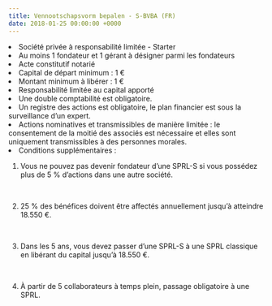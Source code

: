 ```yaml
---
title: Vennootschapsvorm bepalen - S-BVBA (FR)
date: 2018-01-25 00:00:00 +0000
---
```

<li>Société privée à responsabilité limitée - Starter</li>

<li>Au moins 1 fondateur et 1 gérant à désigner parmi les fondateurs</li>

<li>Acte constitutif notarié</li>

<li>Capital de départ minimum : 1 €</li>

<li>Montant minimum à libérer : 1 €</li>

<li>Responsabilité limitée au capital apporté</li>

<li>Une double comptabilité est obligatoire.</li>

<li>Un registre des actions est obligatoire, le plan financier est sous la surveillance d’un expert.</li>

<li>Actions nominatives et transmissibles de manière limitée : le consentement de la moitié des associés est nécessaire et elles sont uniquement transmissibles à des personnes morales.</li>

<li> Conditions supplémentaires :

 <br>

1. Vous ne pouvez pas devenir fondateur d’une SPRL-S si vous possédez plus de 5 % d’actions dans une autre société. 

   <br>
2. 25 % des bénéfices doivent être affectés annuellement jusqu’à atteindre 18.550 €.

   <br>
3. Dans les 5 ans, vous devez passer d’une SPRL-S à une SPRL classique en libérant du capital jusqu’à 18.550 €.

   <br>
4. À partir de 5 collaborateurs à temps plein, passage obligatoire à une SPRL.</li>